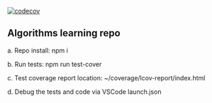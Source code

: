 [![codecov](https://codecov.io/gh/gyanendra2058/algorithms/branch/master/graph/badge.svg)](https://codecov.io/gh/gyanendra2058/algorithms)

Algorithms learning repo
--------------------------
a. Repo install: npm i

b. Run tests: npm run test-cover

c. Test coverage report location: ~/coverage/lcov-report/index.html

d. Debug the tests and code via VSCode launch.json
